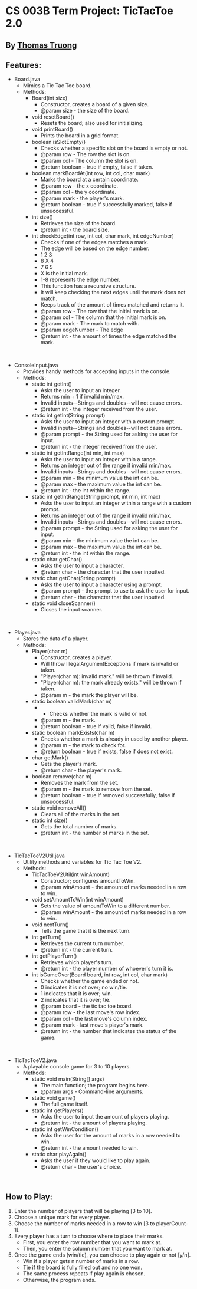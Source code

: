 # CS 003B Term Project: TicTacToe 2.0

## By <ins>Thomas Truong</ins>

## Features:
- Board.java
  - Mimics a Tic Tac Toe board.
  - Methods:
    - Board(int size)
      - Constructor, creates a board of a given size.
      - @param size - the size of the board.
    - void resetBoard()
      - Resets the board; also used for initializing.
    - void printBoard()
      - Prints the board in a grid format.
    - boolean isSlotEmpty()
      - Checks whether a specific slot on the board is empty or not.
      - @param row - The row the slot is on.
      - @param col - The column the slot is on.
      - @return boolean - true if empty, false if taken.
    - boolean markBoardAt(int row, int col, char mark)
      - Marks the board at a certain coordinate.
      - @param row - the x coordinate.
      - @param col - the y coordinate.
      - @param mark - the player's mark.
      - @return boolean - true if successfully marked, false if unsuccessful.
    - int size()
      - Retrieves the size of the board.
      - @return int - the board size.
    - int checkEdge(int row, int col, char mark, int edgeNumber)
      - Checks if one of the edges matches a mark.
      - The edge will be based on the edge number.
      - 1 2 3
      - 8 X 4
      - 7 6 5
      - X is the initial mark.
      - 1-8 represents the edge number.
      - This function has a recursive structure.
      - It will keep checking the next edges until the mark does not match.
      - Keeps track of the amount of times matched and returns it.
      - @param row - The row that the initial mark is on.
      - @param col - The column that the initial mark is on.
      - @param mark - The mark to match with.
      - @param edgeNumber - The edge 
      - @return int - the amount of times the edge matched the mark.

<br/>

- ConsoleInput.java
  - Provides handy methods for accepting inputs in the console.
  - Methods:
    - static int getInt()
      - Asks the user to input an integer.
      - Returns min + 1 if invalid min/max.
      - Invalid inputs--Strings and doubles--will not cause errors.
      - @return int - the integer received from the user.
    - static int getInt(String prompt)
      - Asks the user to input an integer with a custom prompt.
      - Invalid inputs--Strings and doubles--will not cause errors.
      - @param prompt - the String used for asking the user for input.
      - @return int - the integer received from the user.
    - static int getIntRange(int min, int max)
      - Asks the user to input an integer within a range.
      - Returns an integer out of the range if invalid min/max.
      - Invalid inputs--Strings and doubles--will not cause errors.
      - @param min - the minimum value the int can be.
      - @param max - the maximum value the int can be.
      - @return int - the int within the range.
    - static int getIntRange(String prompt, int min, int max)
      - Asks the user to input an integer within a range with a custom prompt.
      - Returns an integer out of the range if invalid min/max.
      - Invalid inputs--Strings and doubles--will not cause errors.
      - @param prompt - the String used for asking the user for input.
      - @param min - the minimum value the int can be.
      - @param max - the maximum value the int can be.
      - @return int - the int within the range.
    - static char getChar()
      - Asks the user to input a character.
      - @return char - the character that the user inputted.
    - static char getChar(String prompt)
      - Asks the user to input a character using a prompt.
      - @param prompt - the prompt to use to ask the user for input.
      - @return char - the character that the user inputted.
    - static void closeScanner()
      - Closes the input scanner.

<br/>

- Player.java
  - Stores the data of a player.
  - Methods:
    - Player(char m)
      - Constructor, creates a player.
      - Will throw IllegalArgumentExceptions if mark is invalid or taken.
      - "Player(char m): invalid mark." will be thrown if invalid.
      - "Player(char m): the mark already exists." will be thrown if taken.
      - @param m - the mark the player will be.
    - static boolean validMark(char m)
      - * Checks whether the mark is valid or not.
      - @param m - the mark.
      - @return boolean - true if valid, false if invalid.
    - static boolean markExists(char m)
      - Checks whether a mark is already in used by another player.
      - @param m - the mark to check for.
      - @return boolean - true if exists, false if does not exist.
    - char getMark()
      - Gets the player's mark.
      - @return char - the player's mark.
    - boolean remove(char m)
      - Removes the mark from the set.
      - @param m - the mark to remove from the set.
      - @return boolean - true if removed successfully, false if unsuccessful.
    - static void removeAll()
      - Clears all of the marks in the set.
    - static int size()
      - Gets the total number of marks.
      - @return int - the number of marks in the set.

<br/>

- TicTacToeV2Util.java
  - Utility methods and variables for Tic Tac Toe V2.
  - Methods:
    - TicTacToeV2Util(int winAmount)
      - Constructor; configures amountToWin.
      - @param winAmount - the amount of marks needed in a row to win.
    - void setAmountToWin(int winAmount)
      - Sets the value of amountToWin to a different number.
      - @param winAmount - the amount of marks needed in a row to win.
    - void nextTurn()
      - Tells the game that it is the next turn.
    - int getTurn()
      - Retrieves the current turn number.
      - @return int - the current turn.
    - int getPlayerTurn()
      - Retrieves which player's turn.
      - @return int - the player number of whoever's turn it is.
    - int isGameOver(Board board, int row, int col, char mark)
      - Checks whether the game ended or not.
      - 0 indicates it is not over; no win/tie.
      - 1 indicates that it is over; win.
      - 2 indicates that it is over; tie.
      - @param board - the tic tac toe board.
      - @param row - the last move's row index.
      - @param col - the last move's column index.
      - @param mark - last move's player's mark.
      - @return int - the number that indicates the status of the game.

<br/>

- TicTacToeV2.java
  - A playable console game for 3 to 10 players.
  - Methods:
    - static void main(String[] args)
      - The main function; the program begins here.
      - @param args - Command-line arguments.
    - static void game()
      - The full game itself.
    - static int getPlayers()
      - Asks the user to input the amount of players playing.
      - @return int - the amount of players playing.
    - static int getWinCondition()
      - Asks the user for the amount of marks in a row needed to win.
      - @return int - the amount needed to win.
    - static char playAgain()
      - Asks the user if they would like to play again.
      - @return char - the user's choice.

<br/>

## How to Play:
1. Enter the number of players that will be playing [3 to 10].
2. Choose a unique mark for every player.
3. Choose the number of marks needed in a row to win [3 to playerCount-1].
4. Every player has a turn to choose where to place their marks.
    - First, you enter the row number that you want to mark at.
    - Then, you enter the column number that you want to mark at.
5. Once the game ends (win/tie), you can choose to play again or not [y/n].
    -	Win if a player gets n number of marks in a row.
    -	Tie if the board is fully filled out and no one won.
    -	The same process repeats if play again is chosen.
    -	Otherwise, the program ends.

